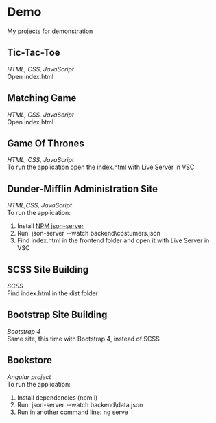 # **Demo**
My projects for demonstration
## **Tic-Tac-Toe**
*HTML, CSS, JavaScript*  
Open index.html
## **Matching Game**
*HTML, CSS, JavaScript*  
Open index.html
## **Game Of Thrones**
*HTML, CSS, JavaScript*   
To run the application open the index.html with Live Server in VSC
## **Dunder-Mifflin Administration Site**
*HTML,CSS, JavaScript*   
To run the application:   
1. Install [NPM json-server](https://www.npmjs.com/package/json-server)   
2. Run: json-server --watch backend\costumers.json
3. Find index.html in the frontend folder and open it with Live Server in VSC
##  **SCSS Site Building**
*SCSS*   
Find index.html in the dist folder
## **Bootstrap Site Building**
*Bootstrap 4*  
Same site, this time with Bootstrap 4, instead of SCSS
## **Bookstore**
*Angular project*   
To run the application:    
1. Install dependencies (npm i)
2. Run: json-server --watch backend\data.json
3. Run in another command line: ng serve